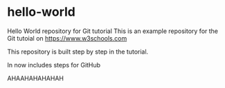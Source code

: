 # hello-world
Hello World repository for Git tutorial
This is an example repository for the Git tutoial on https://www.w3schools.com

This repository is built step by step in the tutorial.

In now includes steps for GitHub

AHAAHAHAHAHAH
